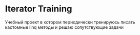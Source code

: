 # Iterator Training

Учебный проект в котором периодически тренируюсь писать кастомные linq методы и решаю сопутствующие задачи
